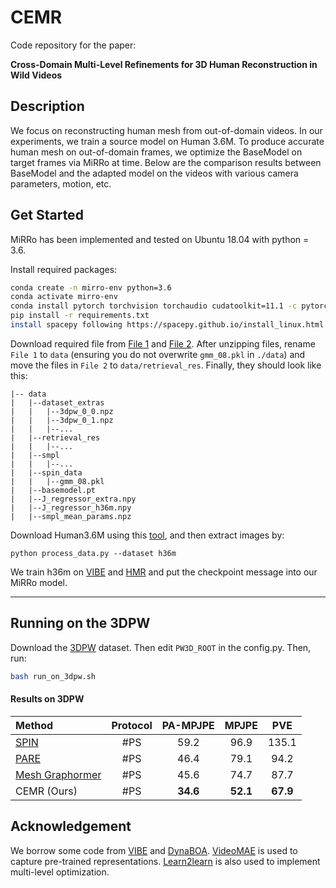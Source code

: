 # CEMR

Code repository for the paper:

**Cross-Domain Multi-Level Refinements for 3D Human Reconstruction in Wild Videos**

## Description
We focus on reconstructing human mesh from out-of-domain videos. In our experiments, we train a source model on Human 3.6M. To produce accurate human mesh on out-of-domain frames, we optimize the BaseModel on target frames via MiRRo at time. Below are the comparison results between BaseModel and the adapted model on the videos with various camera parameters, motion, etc.

## Get Started

MiRRo has been implemented and tested on Ubuntu 18.04 with python = 3.6.

Install required packages:

```bash
conda create -n mirro-env python=3.6
conda activate mirro-env
conda install pytorch torchvision torchaudio cudatoolkit=11.1 -c pytorch-lts -c nvidia
pip install -r requirements.txt
install spacepy following https://spacepy.github.io/install_linux.html
```

Download required file from [File 1](https://drive.google.com/file/d/1_4GhHaiNIu2aidVwMBvbdcdGd2vgy-gR/view?usp=sharing) and [File 2](https://drive.google.com/file/d/1uekfFsWnLcKdrT6CxZ9zFQFy_ySdDaXK/view?usp=sharing). After unzipping files, rename `File 1` to `data` (ensuring you do not overwrite `gmm_08.pkl` in `./data`) and move the files in `File 2` to `data/retrieval_res`. Finally, they should look like this:
```
|-- data
|   |--dataset_extras
|   |   |--3dpw_0_0.npz
|   |   |--3dpw_0_1.npz
|   |   |--...
|   |--retrieval_res
|   |   |--...
|   |--smpl
|   |   |--...
|   |--spin_data
|   |   |--gmm_08.pkl
|   |--basemodel.pt
|   |--J_regressor_extra.npy
|   |--J_regressor_h36m.npy
|   |--smpl_mean_params.npz
```

Download Human3.6M using this [tool](https://github.com/kotaro-inoue/human3.6m_downloader), and then extract images by:
```
python process_data.py --dataset h36m
```
We train h36m on [VIBE](https://github.com/mkocabas/VIBE) and [HMR](https://github.com/akanazawa/hmr) and put the checkpoint message into our MiRRo model.

---
## Running on the 3DPW
Download the [3DPW](https://virtualhumans.mpi-inf.mpg.de/3DPW/) dataset. Then edit `PW3D_ROOT` in the config.py.
Then, run:
```bash
bash run_on_3dpw.sh
```

#### Results on 3DPW

| Method                                                       | Protocol | PA-MPJPE |  MPJPE   |   PVE    |
| :----------------------------------------------------------- | :------: | :------: | :------: | :------: |
| [SPIN](https://github.com/nkolot/SPIN)                       |   #PS    |   59.2   |   96.9   |  135.1   |
| [PARE](https://github.com/mkocabas/PARE)                     |   #PS    |   46.4   |   79.1   |   94.2   |
| [Mesh Graphormer](https://github.com/microsoft/MeshGraphormer) |   #PS    |   45.6   |   74.7   |   87.7   |
| CEMR (Ours)                                               |   #PS    | **34.6** | **52.1** | **67.9** |


## Acknowledgement
We borrow some code from [VIBE](https://github.com/mkocabas/VIBE) and [DynaBOA](https://github.com/syguan96/DynaBOA). [VideoMAE](https://github.com/MCG-NJU/VideoMAE) is used to capture pre-trained representations. [Learn2learn](https://github.com/learnables/learn2learn) is also used to implement multi-level optimization.
